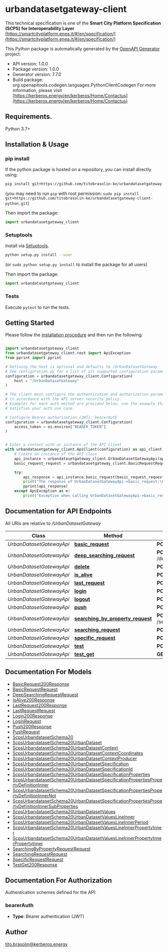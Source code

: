 # urbandatasetgateway-client
This technical specification is one of the **Smart City Platform Specification (SCPS) for Interoperability Layer**
[https://smartcityplatform.enea.it/#/en/specification/](https://smartcityplatform.enea.it/#/en/specification/)

This Python package is automatically generated by the [OpenAPI Generator](https://openapi-generator.tech) project:

- API version: 1.0.0
- Package version: 1.0.0
- Generator version: 7.7.0
- Build package: org.openapitools.codegen.languages.PythonClientCodegen
For more information, please visit [https://kerberos.energy/en/kerberos/Home/Contactus](https://kerberos.energy/en/kerberos/Home/Contactus)

## Requirements.

Python 3.7+

## Installation & Usage
### pip install

If the python package is hosted on a repository, you can install directly using:

```sh
pip install git+https://github.com/titobrasolin-ke/urbandatasetgateway-client-python.git
```
(you may need to run `pip` with root permission: `sudo pip install git+https://github.com/titobrasolin-ke/urbandatasetgateway-client-python.git`)

Then import the package:
```python
import urbandatasetgateway_client
```

### Setuptools

Install via [Setuptools](http://pypi.python.org/pypi/setuptools).

```sh
python setup.py install --user
```
(or `sudo python setup.py install` to install the package for all users)

Then import the package:
```python
import urbandatasetgateway_client
```

### Tests

Execute `pytest` to run the tests.

## Getting Started

Please follow the [installation procedure](#installation--usage) and then run the following:

```python

import urbandatasetgateway_client
from urbandatasetgateway_client.rest import ApiException
from pprint import pprint

# Defining the host is optional and defaults to /UrbanDatasetGateway
# See configuration.py for a list of all supported configuration parameters.
configuration = urbandatasetgateway_client.Configuration(
    host = "/UrbanDatasetGateway"
)

# The client must configure the authentication and authorization parameters
# in accordance with the API server security policy.
# Examples for each auth method are provided below, use the example that
# satisfies your auth use case.

# Configure Bearer authorization (JWT): bearerAuth
configuration = urbandatasetgateway_client.Configuration(
    access_token = os.environ["BEARER_TOKEN"]
)


# Enter a context with an instance of the API client
with urbandatasetgateway_client.ApiClient(configuration) as api_client:
    # Create an instance of the API class
    api_instance = urbandatasetgateway_client.UrbanDatasetGatewayApi(api_client)
    basic_request_request = urbandatasetgateway_client.BasicRequestRequest() # BasicRequestRequest |  (optional)

    try:
        api_response = api_instance.basic_request(basic_request_request=basic_request_request)
        print("The response of UrbanDatasetGatewayApi->basic_request:\n")
        pprint(api_response)
    except ApiException as e:
        print("Exception when calling UrbanDatasetGatewayApi->basic_request: %s\n" % e)

```

## Documentation for API Endpoints

All URIs are relative to */UrbanDatasetGateway*

Class | Method | HTTP request | Description
------------ | ------------- | ------------- | -------------
*UrbanDatasetGatewayApi* | [**basic_request**](docs/UrbanDatasetGatewayApi.md#basic_request) | **POST** /basicRequest | 
*UrbanDatasetGatewayApi* | [**deep_searching_request**](docs/UrbanDatasetGatewayApi.md#deep_searching_request) | **POST** /deepSearchingRequest | 
*UrbanDatasetGatewayApi* | [**delete**](docs/UrbanDatasetGatewayApi.md#delete) | **POST** /delete | 
*UrbanDatasetGatewayApi* | [**is_alive**](docs/UrbanDatasetGatewayApi.md#is_alive) | **POST** /isAlive | 
*UrbanDatasetGatewayApi* | [**last_request**](docs/UrbanDatasetGatewayApi.md#last_request) | **POST** /lastRequest | 
*UrbanDatasetGatewayApi* | [**login**](docs/UrbanDatasetGatewayApi.md#login) | **POST** /login | 
*UrbanDatasetGatewayApi* | [**logout**](docs/UrbanDatasetGatewayApi.md#logout) | **POST** /logout | 
*UrbanDatasetGatewayApi* | [**push**](docs/UrbanDatasetGatewayApi.md#push) | **POST** /push | 
*UrbanDatasetGatewayApi* | [**searching_by_property_request**](docs/UrbanDatasetGatewayApi.md#searching_by_property_request) | **POST** /searchingByPropertyRequest | 
*UrbanDatasetGatewayApi* | [**searching_request**](docs/UrbanDatasetGatewayApi.md#searching_request) | **POST** /searchingRequest | 
*UrbanDatasetGatewayApi* | [**specific_request**](docs/UrbanDatasetGatewayApi.md#specific_request) | **POST** /specificRequest | 
*UrbanDatasetGatewayApi* | [**test**](docs/UrbanDatasetGatewayApi.md#test) | **POST** /test | 
*UrbanDatasetGatewayApi* | [**test_get**](docs/UrbanDatasetGatewayApi.md#test_get) | **GET** /test | 


## Documentation For Models

 - [BasicRequest200Response](docs/BasicRequest200Response.md)
 - [BasicRequestRequest](docs/BasicRequestRequest.md)
 - [DeepSearchingRequestRequest](docs/DeepSearchingRequestRequest.md)
 - [IsAlive200Response](docs/IsAlive200Response.md)
 - [LastRequest200Response](docs/LastRequest200Response.md)
 - [LastRequestRequest](docs/LastRequestRequest.md)
 - [Login200Response](docs/Login200Response.md)
 - [LoginRequest](docs/LoginRequest.md)
 - [Push200Response](docs/Push200Response.md)
 - [PushRequest](docs/PushRequest.md)
 - [ScpsUrbandatasetSchema20](docs/ScpsUrbandatasetSchema20.md)
 - [ScpsUrbandatasetSchema20UrbanDataset](docs/ScpsUrbandatasetSchema20UrbanDataset.md)
 - [ScpsUrbandatasetSchema20UrbanDatasetContext](docs/ScpsUrbandatasetSchema20UrbanDatasetContext.md)
 - [ScpsUrbandatasetSchema20UrbanDatasetContextCoordinates](docs/ScpsUrbandatasetSchema20UrbanDatasetContextCoordinates.md)
 - [ScpsUrbandatasetSchema20UrbanDatasetContextProducer](docs/ScpsUrbandatasetSchema20UrbanDatasetContextProducer.md)
 - [ScpsUrbandatasetSchema20UrbanDatasetSpecification](docs/ScpsUrbandatasetSchema20UrbanDatasetSpecification.md)
 - [ScpsUrbandatasetSchema20UrbanDatasetSpecificationId](docs/ScpsUrbandatasetSchema20UrbanDatasetSpecificationId.md)
 - [ScpsUrbandatasetSchema20UrbanDatasetSpecificationProperties](docs/ScpsUrbandatasetSchema20UrbanDatasetSpecificationProperties.md)
 - [ScpsUrbandatasetSchema20UrbanDatasetSpecificationPropertiesPropertyDefinitionInner](docs/ScpsUrbandatasetSchema20UrbanDatasetSpecificationPropertiesPropertyDefinitionInner.md)
 - [ScpsUrbandatasetSchema20UrbanDatasetSpecificationPropertiesPropertyDefinitionInnerNot](docs/ScpsUrbandatasetSchema20UrbanDatasetSpecificationPropertiesPropertyDefinitionInnerNot.md)
 - [ScpsUrbandatasetSchema20UrbanDatasetSpecificationPropertiesPropertyDefinitionInnerSubProperties](docs/ScpsUrbandatasetSchema20UrbanDatasetSpecificationPropertiesPropertyDefinitionInnerSubProperties.md)
 - [ScpsUrbandatasetSchema20UrbanDatasetValues](docs/ScpsUrbandatasetSchema20UrbanDatasetValues.md)
 - [ScpsUrbandatasetSchema20UrbanDatasetValuesLineInner](docs/ScpsUrbandatasetSchema20UrbanDatasetValuesLineInner.md)
 - [ScpsUrbandatasetSchema20UrbanDatasetValuesLineInnerPeriod](docs/ScpsUrbandatasetSchema20UrbanDatasetValuesLineInnerPeriod.md)
 - [ScpsUrbandatasetSchema20UrbanDatasetValuesLineInnerPropertyInner](docs/ScpsUrbandatasetSchema20UrbanDatasetValuesLineInnerPropertyInner.md)
 - [ScpsUrbandatasetSchema20UrbanDatasetValuesLineInnerPropertyInnerPropertyInner](docs/ScpsUrbandatasetSchema20UrbanDatasetValuesLineInnerPropertyInnerPropertyInner.md)
 - [SearchingByPropertyRequestRequest](docs/SearchingByPropertyRequestRequest.md)
 - [SearchingRequestRequest](docs/SearchingRequestRequest.md)
 - [SpecificRequestRequest](docs/SpecificRequestRequest.md)
 - [TestGet200Response](docs/TestGet200Response.md)


<a id="documentation-for-authorization"></a>
## Documentation For Authorization


Authentication schemes defined for the API:
<a id="bearerAuth"></a>
### bearerAuth

- **Type**: Bearer authentication (JWT)


## Author

tito.brasolin@kerberos.energy



